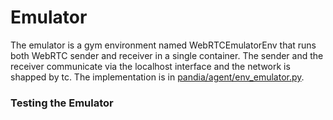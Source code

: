 Emulator
===


The emulator is a gym environment named WebRTCEmulatorEnv that runs both WebRTC sender and receiver in a single container. The sender and the receiver communicate via the localhost interface and the network is shapped by tc. The implementation is in [pandia/agent/env_emulator.py](pandia/agent/env_emulator.py).


### Testing the Emulator
